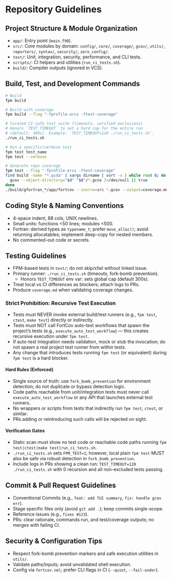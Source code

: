 # Repository Guidelines

## Project Structure & Module Organization
- `app/`: Entry point (`main.f90`).
- `src/`: Core modules by domain: `config/`, `core/`, `coverage/`, `gcov/`,
  `utils/`, `reporters/`, `syntax/`, `security/`, `zero_config/`.
- `test/`: Unit, integration, security, performance, and CLI tests.
- `scripts/`: CI helpers and utilities (`run_ci_tests.sh`).
- `build/`: Compiler outputs (ignored in VCS).

## Build, Test, and Development Commands
```bash
# Build
fpm build

# Build with coverage
fpm build --flag "-fprofile-arcs -ftest-coverage"

# Curated CI-safe test suite (timeouts, verified exclusions)
# Honors `TEST_TIMEOUT` to set a hard cap for the entire run
# (default: 300s). Example: `TEST_TIMEOUT=120 ./run_ci_tests.sh`.
./run_ci_tests.sh

# Run a specific/verbose test
fpm test test_name
fpm test --verbose

# Generate repo coverage
fpm test --flag "-fprofile-arcs -ftest-coverage"
find build -name "*.gcda" | xargs dirname | sort -u | while read d; do
  gcov --object-directory="$d" "$d"/*.gcno 2>/dev/null || true
done
./build/gfortran_*/app/fortcov --source=src *.gcov --output=coverage.md
```

## Coding Style & Naming Conventions
- 4-space indent, 88 cols, UNIX newlines.
- Small units: functions <50 lines; modules <500.
- Fortran: derived types as `typename_t`; prefer `move_alloc()`; avoid returning
  allocatables; implement deep-copy for nested members.
- No commented-out code or secrets.

## Testing Guidelines
- FPM-based tests in `test/`; do not skip/xfail without linked issue.
- Primary runner: `./run_ci_tests.sh` (timeouts, fork-bomb prevention).
  - Honors `TEST_TIMEOUT` env var: sets global cap (default 300s).
- Treat local vs CI differences as blockers; attach logs to PRs.
- Produce `coverage.md` when validating coverage changes.

### Strict Prohibition: Recursive Test Execution
- Tests must NEVER invoke external build/test runners (e.g., `fpm test`, `ctest`, `make test`) directly or indirectly.
- Tests must NOT call FortCov auto-test workflows that spawn the project’s tests (e.g., `execute_auto_test_workflow`) — this creates recursive execution under `fpm test`.
- If auto-test integration needs validation, mock or stub the invocation; do not spawn a real project test runner from within tests.
- Any change that introduces tests running `fpm test` (or equivalent) during `fpm test` is a hard blocker.

#### Hard Rules (Enforced)
- Single source of truth: use `fork_bomb_prevention` for environment detection; do not duplicate or bypass detection logic.
- Code paths reachable from unit/integration tests must never call `execute_auto_test_workflow` or any API that launches external test runners.
- No wrappers or scripts from tests that indirectly run `fpm test`, `ctest`, or similar.
- PRs adding or reintroducing such calls will be rejected on sight.

#### Verification Gates
- Static scan must show no test code or reachable code paths running `fpm test|ctest|make test|run_ci_tests.sh`.
- `./run_ci_tests.sh` sets `FPM_TEST=1`; however, local plain `fpm test` MUST also be safe via robust detection in `fork_bomb_prevention`.
- Include logs in PRs showing a clean run: `TEST_TIMEOUT=120 ./run_ci_tests.sh` with 0 recursion and all non-excluded tests passing.

## Commit & Pull Request Guidelines
- Conventional Commits (e.g., `feat: add TUI summary`, `fix: handle gcov err`).
- Stage specific files only (avoid `git add .`); keep commits single-scope.
- Reference issues (e.g., `fixes #123`).
- PRs: clear rationale, commands run, and test/coverage outputs; no merges with
  failing CI.

## Security & Configuration Tips
- Respect fork-bomb prevention markers and safe execution utilities in `utils/`.
- Validate paths/inputs; avoid unvalidated shell execution.
- Config via `fortcov.nml`; prefer CLI flags in CI (`--quiet`, `--fail-under`).
